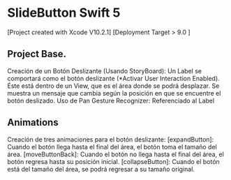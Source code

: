 # SlideButton Swift 5

[Project created with Xcode V10.2.1]
[Deployment Target > 9.0 ]

## Project Base.
Creación de un Botón Deslizante (Usando StoryBoard):
Un Label se comportará como el botón deslizante (*Activar User Interaction Enabled). 
Éste está dentro de un View, que es el área donde se podrá desplazar. 
Se muestra un mensaje que cambia según la posición en que se encuentre el botón deslizado.
Uso de Pan Gesture Recognizer: Referenciado al Label

## Animations
Creación de tres animaciones para el botón deslizante:
[expandButton]: Cuando el botón llega hasta el final del área, el botón toma el tamaño del área.
[moveButtonBack]: Cuando el botón no llega hasta el final del área, el botón regresa hasta su posición inicial.
[collapseButton]: Cuando el botón está del tamaño del área, se podrá regresar a su tamaño original.